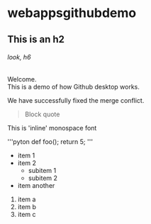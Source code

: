 # webappsgithubdemo

## This is an h2

###### look, h6

Welcome. <br>
This is a demo of how Github desktop works.

We have successfully fixed the merge conflict.

> Block quote
>

This is 'inline' monospace font

'''pyton
def foo();
  return 5;
  '''
  
  * item 1
  * item 2
    * subitem 1
    * subitem 2
  * item another

1. item a
2. item b
3. item c
